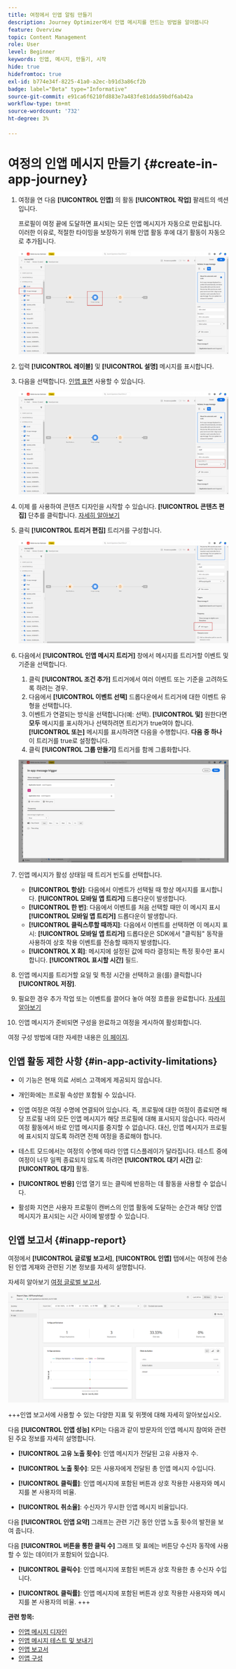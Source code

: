 ```yaml
---
title: 여정에서 인앱 알림 만들기
description: Journey Optimizer에서 인앱 메시지를 만드는 방법을 알아봅니다
feature: Overview
topic: Content Management
role: User
level: Beginner
keywords: 인앱, 메시지, 만들기, 시작
hide: true
hidefromtoc: true
exl-id: b774e34f-8225-41a0-a2ec-b91d3a86cf2b
badge: label="Beta" type="Informative"
source-git-commit: e91ca6f6210fd883e7a483fe81dda59bdf6ab42a
workflow-type: tm+mt
source-wordcount: '732'
ht-degree: 3%

---
```


# 여정의 인앱 메시지 만들기 {#create-in-app-journey}

1. 여정을 연 다음 **[!UICONTROL 인앱]** 의 활동 **[!UICONTROL 작업]** 팔레트의 섹션입니다.

   프로필이 여정 끝에 도달하면 표시되는 모든 인앱 메시지가 자동으로 만료됩니다. 이러한 이유로, 적절한 타이밍을 보장하기 위해 인앱 활동 후에 대기 활동이 자동으로 추가됩니다.

   ![](assets/in_app_journey_1.png)

1. 입력 **[!UICONTROL 레이블]** 및 **[!UICONTROL 설명]** 메시지를 표시합니다.

1. 다음을 선택합니다. [인앱 표면](inapp-configuration.md) 사용할 수 있습니다.

   ![](assets/in_app_journey_2.png)

1. 이제 를 사용하여 콘텐츠 디자인을 시작할 수 있습니다. **[!UICONTROL 콘텐츠 편집]** 단추를 클릭합니다. [자세히 알아보기](design-in-app.md)

1. 클릭 **[!UICONTROL 트리거 편집]** 트리거를 구성합니다.

   ![](assets/in_app_journey_4.png)

1. 다음에서 **[!UICONTROL 인앱 메시지 트리거]** 창에서 메시지를 트리거할 이벤트 및 기준을 선택합니다.

   1. 클릭 **[!UICONTROL 조건 추가]** 트리거에서 여러 이벤트 또는 기준을 고려하도록 하려는 경우.
   1. 다음에서 **[!UICONTROL 이벤트 선택]** 드롭다운에서 트리거에 대한 이벤트 유형을 선택합니다.
   1. 이벤트가 연결되는 방식을 선택합니다(예: 선택). **[!UICONTROL 및]** 원한다면 **모두** 메시지를 표시하거나 선택하려면 트리거가 true여야 합니다. **[!UICONTROL 또는]** 메시지를 표시하려면 다음을 수행합니다. **다음 중 하나** 이 트리거를 true로 설정합니다.
   1. 클릭 **[!UICONTROL 그룹 만들기]** 트리거를 함께 그룹화합니다.

   ![](assets/in_app_journey_3.png)

1. 인앱 메시지가 활성 상태일 때 트리거 빈도를 선택합니다.

   * **[!UICONTROL 항상]**: 다음에서 이벤트가 선택될 때 항상 메시지를 표시합니다. **[!UICONTROL 모바일 앱 트리거]** 드롭다운이 발생합니다.
   * **[!UICONTROL 한 번]**: 다음에서 이벤트를 처음 선택할 때만 이 메시지 표시 **[!UICONTROL 모바일 앱 트리거]** 드롭다운이 발생합니다.
   * **[!UICONTROL 클릭스루할 때까지]**: 다음에서 이벤트를 선택하면 이 메시지 표시: **[!UICONTROL 모바일 앱 트리거]** 드롭다운은 SDK에서 &quot;클릭됨&quot; 동작을 사용하여 상호 작용 이벤트를 전송할 때까지 발생합니다.
   * **[!UICONTROL X 회]**: 메시지에 설정된 값에 따라 결정되는 특정 횟수만 표시합니다. **[!UICONTROL 표시할 시간]** 필드.

1. 인앱 메시지를 트리거할 요일 및 특정 시간을 선택하고 을(를) 클릭합니다 **[!UICONTROL 저장]**.

1. 필요한 경우 추가 작업 또는 이벤트를 끌어다 놓아 여정 흐름을 완료합니다. [자세히 알아보기](../building-journeys/about-journey-activities.md)

1. 인앱 메시지가 준비되면 구성을 완료하고 여정을 게시하여 활성화합니다.

여정 구성 방법에 대한 자세한 내용은 [이 페이지](../building-journeys/journey-gs.md).

## 인앱 활동 제한 사항 {#in-app-activity-limitations}

* 이 기능은 현재 의료 서비스 고객에게 제공되지 않습니다.

* 개인화에는 프로필 속성만 포함될 수 있습니다.

* 인앱 여정은 여정 수명에 연결되어 있습니다. 즉, 프로필에 대한 여정이 종료되면 해당 프로필 내의 모든 인앱 메시지가 해당 프로필에 대해 표시되지 않습니다.  따라서 여정 활동에서 바로 인앱 메시지를 중지할 수 없습니다. 대신, 인앱 메시지가 프로필에 표시되지 않도록 하려면 전체 여정을 종료해야 합니다.

* 테스트 모드에서는 여정의 수명에 따라 인앱 디스플레이가 달라집니다. 테스트 중에 여정이 너무 일찍 종료되지 않도록 하려면 **[!UICONTROL 대기 시간]** 값: **[!UICONTROL 대기]** 활동.

* **[!UICONTROL 반응]** 인앱 열기 또는 클릭에 반응하는 데 활동을 사용할 수 없습니다.

* 활성화 지연은 사용자 프로필이 캔버스의 인앱 활동에 도달하는 순간과 해당 인앱 메시지가 표시되는 시간 사이에 발생할 수 있습니다.

## 인앱 보고서  {#inapp-report}

여정에서 **[!UICONTROL 글로벌 보고서]**, **[!UICONTROL 인앱]** 탭에서는 여정에 전송된 인앱 게재와 관련된 기본 정보를 자세히 설명합니다.

자세히 알아보기 [여정 글로벌 보고서](../reports/journey-global-report.md).

![](assets/in-app-journey-report.png)

+++인앱 보고서에 사용할 수 있는 다양한 지표 및 위젯에 대해 자세히 알아보십시오.

다음 **[!UICONTROL 인앱 성능]** KPI는 다음과 같이 방문자의 인앱 메시지 참여와 관련된 주요 정보를 자세히 설명합니다.

* **[!UICONTROL 고유 노출 횟수]**: 인앱 메시지가 전달된 고유 사용자 수.

* **[!UICONTROL 노출 횟수]**: 모든 사용자에게 전달된 총 인앱 메시지 수입니다.

* **[!UICONTROL 클릭률]**: 인앱 메시지에 포함된 버튼과 상호 작용한 사용자와 메시지를 본 사용자의 비율.

* **[!UICONTROL 취소율]**: 수신자가 무시한 인앱 메시지 비율입니다.

다음 **[!UICONTROL 인앱 요약]** 그래프는 관련 기간 동안 인앱 노출 횟수의 발전을 보여 줍니다.

다음 **[!UICONTROL 버튼을 통한 클릭 수]** 그래프 및 표에는 버튼당 수신자 동작에 사용할 수 있는 데이터가 포함되어 있습니다.

* **[!UICONTROL 클릭수]**: 인앱 메시지에 포함된 버튼과 상호 작용한 총 수신자 수입니다.

* **[!UICONTROL 클릭률]**: 인앱 메시지에 포함된 버튼과 상호 작용한 사용자와 메시지를 본 사용자의 비율.
+++

**관련 항목:**

* [인앱 메시지 디자인](design-in-app.md)
* [인앱 메시지 테스트 및 보내기](send-in-app.md)
* [인앱 보고서 ](../reports/campaign-global-report.md#inapp-report)
* [인앱 구성](inapp-configuration.md)
